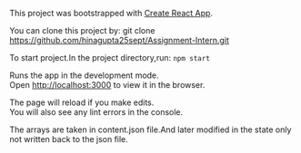 This project was bootstrapped with [Create React App](https://github.com/facebook/create-react-app).


You can clone this project by:
git clone https://github.com/hinagupta25sept/Assignment-Intern.git

To start project.In the project directory,run:
 `npm start`

Runs the app in the development mode.<br />
Open [http://localhost:3000](http://localhost:3000) to view it in the browser.

The page will reload if you make edits.<br />
You will also see any lint errors in the console.

The arrays are taken in content.json file.And later modified in the state only not written back to the json file.
